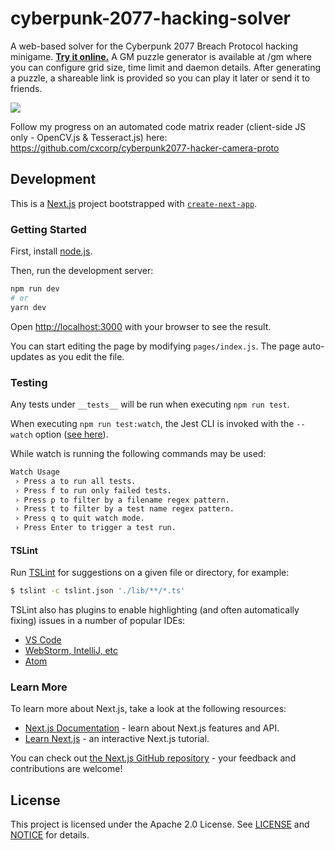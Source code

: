 # cyberpunk-2077-hacking-solver

A web-based solver for the Cyberpunk 2077 Breach Protocol hacking minigame. [**Try it online.**](https://ncrpdive.com/)
A GM puzzle generator is available at /gm where you can configure grid size, time limit and daemon details. After generating a puzzle, a shareable link is provided so you can play it later or send it to friends.

![](https://raw.githubusercontent.com/cxcorp/cyberpunk2077-hacking-solver/main/doc-images/screencap.gif)

Follow my progress on an automated code matrix reader (client-side JS only - OpenCV.js & Tesseract.js) here: https://github.com/cxcorp/cyberpunk2077-hacker-camera-proto

## Development
This is a [Next.js](https://nextjs.org/) project bootstrapped with [`create-next-app`](https://github.com/vercel/next.js/tree/canary/packages/create-next-app).

### Getting Started

First, install [node.js](https://nodejs.org/en/download/).

Then, run the development server:

```bash
npm run dev
# or
yarn dev
```

Open [http://localhost:3000](http://localhost:3000) with your browser to see the result.

You can start editing the page by modifying `pages/index.js`. The page auto-updates as you edit the file.

### Testing
Any tests under `__tests__` will be run when executing `npm run test`.

When executing `npm run test:watch`, the Jest CLI is invoked with the `--watch` option ([see here](https://jestjs.io/docs/en/cli#--watch])).

While watch is running the following commands may be used:
```bash
Watch Usage
 › Press a to run all tests.
 › Press f to run only failed tests.
 › Press p to filter by a filename regex pattern.
 › Press t to filter by a test name regex pattern.
 › Press q to quit watch mode.
 › Press Enter to trigger a test run.
```

#### TSLint
Run [TSLint](https://palantir.github.io/tslint/) for suggestions on a given file or directory, for example:
```bash
$ tslint -c tslint.json './lib/**/*.ts'
```

TSLint also has plugins to enable highlighting (and often automatically fixing) issues in a number of popular IDEs:
- [VS Code](https://marketplace.visualstudio.com/items?itemName=ms-vscode.vscode-typescript-tslint-plugin)
- [WebStorm, IntelliJ, etc](https://www.jetbrains.com/help/webstorm/using-tslint-code-quality-tool.html)
- [Atom](https://atom.io/packages/linter-tslint)

### Learn More

To learn more about Next.js, take a look at the following resources:

- [Next.js Documentation](https://nextjs.org/docs) - learn about Next.js features and API.
- [Learn Next.js](https://nextjs.org/learn) - an interactive Next.js tutorial.

You can check out [the Next.js GitHub repository](https://github.com/vercel/next.js/) - your feedback and contributions are welcome!

## License

This project is licensed under the Apache 2.0 License. See [LICENSE](https://github.com/cxcorp/cyberpunk2077-hacking-solver/blob/main/LICENSE) and [NOTICE](https://github.com/cxcorp/cyberpunk2077-hacking-solver/blob/main/NOTICE) for details.
